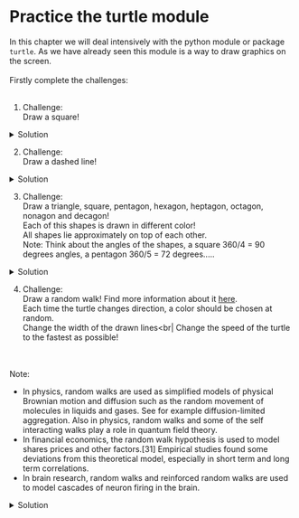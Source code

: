 # Practice the turtle module

In this chapter we will deal intensively with the python module or package `turtle`. As we have already seen this module is a way to draw graphics on the screen.
<br>
<br>
Firstly complete the challenges:
<br>
<br>
1. Challenge:<br>
Draw a square!

<details>
 <summary>Solution</summary>

```python
import turtle
from turtle import Turtle
from turtle import Screen

# Create an object
timmy_the_turtle = Turtle()
screen = Screen()
# Now the movement
for counter in range(0, 4):
    turtle.fd(100)
    turtle.lt(90)
    print(counter)

screen.exitonclick()  
```
  
</details>
 
2. Challenge:<br>
Draw a dashed line!

<details>
 <summary>Solution</summary>

```python
import turtle
from turtle import Turtle
from turtle import Screen

# Create an object
timmy_the_turtle = Turtle()
screen = Screen()


# Now the movement
def dashed_line(times):
    # draws "times" a black line and no line
    for counter in range(1, times + 1):
        timmy_the_turtle.fd(10)
        timmy_the_turtle.penup()
        timmy_the_turtle.fd(10)
        timmy_the_turtle.pendown()
        print(counter)


dashed_line(10)

screen.exitonclick()
 
```
  
</details>

3. Challenge:<br>
Draw a triangle, square, pentagon, hexagon, heptagon, octagon, nonagon and decagon!<br>
Each of this shapes is drawn in different color!<br>
All shapes lie approximately on top of each other.<br>
Note: Think about the angles of the shapes,  a square 360/4 = 90 degrees angles, a pentagon 360/5 = 72 degrees.....

<details>
 <summary>Solution</summary>

```python
import turtle
from turtle import Turtle
from turtle import Screen
import random

# Create an object
timmy_the_turtle = Turtle()
screen = Screen()
# Colors
colors = ["peru", "lime", "gold", "medium spring green", "orange red", "yellow", "alice blue", "magenta", "dark olive green", "dark slate blue" ]


# Now the movement
def draw_shapes(num_sides):
    angle = 360 / num_sides
    for counter in range(num_sides):
        timmy_the_turtle.forward(100)
        timmy_the_turtle.right(angle)

for counter in range(3, 10):
    timmy_the_turtle.color(random.choice(colors))
    draw_shapes(counter)

screen.exitonclick()

 
```
  
</details>

4. Challenge:<br>
Draw a random walk! Find more information about it [here](https://en.wikipedia.org/wiki/Random_walk). <br>
Each time the turtle changes direction, a color should be chosen at random.<br>
Change the width of the drawn lines<br|
Change the speed of the turtle to the fastest as possible!
<br>
<br>
Note:<br>

- In physics, random walks are used as simplified models of physical Brownian motion and diffusion such as the random movement of molecules in liquids and gases. 
  See for example diffusion-limited aggregation. Also in physics, random walks and some of the self interacting walks play a role in quantum field theory.
- In financial economics, the random walk hypothesis is used to model shares prices and other factors.[31] Empirical studies found some deviations from 
  this theoretical model, especially in short term and long term correlations.
- In brain research, random walks and reinforced random walks are used to model cascades of neuron firing in the brain.

<details>
 <summary>Solution</summary>

```python
import turtle
from turtle import Turtle
from turtle import Screen
import random

# Create an object
timmy_the_turtle = Turtle()
screen = Screen()
# How we could prevent the turtle from leaving the screen???
# Create a screen size
screen.screensize(canvwidth=800, canvheight=800)


# For this task I will create a function
def border():
    canvas_width = screen.canvwidth / 2
    canvas_height = screen.canvheight / 2
    current_position = timmy_the_turtle.position()
    t_x = current_position[0]
    t_y = current_position[1]
    if t_y > canvas_height or t_y < (- canvas_height) or t_x > canvas_width or t_x < (- canvas_height):
        timmy_the_turtle.undo()


# Colors
colors = ["peru", "lime", "gold", "medium spring green", "orange red", "yellow", "alice blue", "magenta",
          "dark olive green", "dark slate blue", "saddle brown", "light slate gray", "deep sky blue", "seashell",
          "beige", "lavender", "navajo white", "khaki"]
# Background color
screen.bgcolor("black")
# Valid angles
angles = [0, 90, 180, 270, 360]
# The pen size
thickness = 10
timmy_the_turtle.width(thickness)
# Turtle speed
timmy_the_turtle.speed(0)
# Movement
for _ in range(4000):
    timmy_the_turtle.color(random.choice(colors))
    timmy_the_turtle.right(random.choice(angles))
    timmy_the_turtle.fd(25)
    border()

screen.exitonclick()

```
  
</details>
